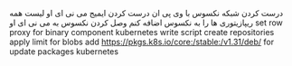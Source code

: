 درست کردن شبکه نکسوس با وی پی ان
درست کردن ایمیج می نی ای او
لیست همه ریپازیتوری ها را به نکسوس اضافه کنم
وصل کردن نکسوس به می نی ای او
set row proxy for binary component kubernetes
write script create repositories
apply limit for blobs
add https://pkgs.k8s.io/core:/stable:/v1.31/deb/ for update packages kubernetes